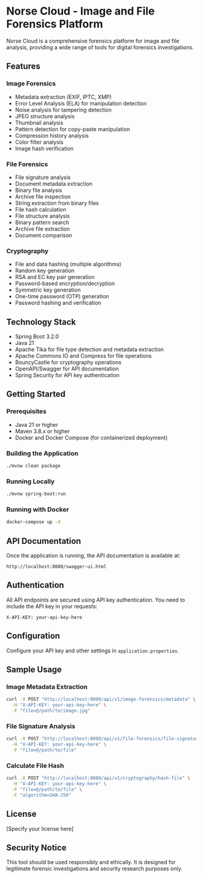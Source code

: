 # Norse Cloud - Image and File Forensics Platform

Norse Cloud is a comprehensive forensics platform for image and file analysis, providing a wide range of tools for digital forensics investigations.

## Features

### Image Forensics
- Metadata extraction (EXIF, IPTC, XMP)
- Error Level Analysis (ELA) for manipulation detection
- Noise analysis for tampering detection
- JPEG structure analysis
- Thumbnail analysis
- Pattern detection for copy-paste manipulation
- Compression history analysis
- Color filter analysis
- Image hash verification

### File Forensics
- File signature analysis
- Document metadata extraction
- Binary file analysis
- Archive file inspection
- String extraction from binary files
- File hash calculation
- File structure analysis
- Binary pattern search
- Archive file extraction
- Document comparison

### Cryptography
- File and data hashing (multiple algorithms)
- Random key generation
- RSA and EC key pair generation
- Password-based encryption/decryption
- Symmetric key generation
- One-time password (OTP) generation
- Password hashing and verification

## Technology Stack
- Spring Boot 3.2.0
- Java 21
- Apache Tika for file type detection and metadata extraction
- Apache Commons IO and Compress for file operations
- BouncyCastle for cryptography operations
- OpenAPI/Swagger for API documentation
- Spring Security for API key authentication

## Getting Started

### Prerequisites
- Java 21 or higher
- Maven 3.8.x or higher
- Docker and Docker Compose (for containerized deployment)

### Building the Application
```bash
./mvnw clean package
```

### Running Locally
```bash
./mvnw spring-boot:run
```

### Running with Docker
```bash
docker-compose up -d
```

## API Documentation
Once the application is running, the API documentation is available at:
```
http://localhost:8080/swagger-ui.html
```

## Authentication
All API endpoints are secured using API key authentication. You need to include the API key in your requests:
```
X-API-KEY: your-api-key-here
```

## Configuration
Configure your API key and other settings in `application.properties`.

## Sample Usage

### Image Metadata Extraction
```bash
curl -X POST "http://localhost:8080/api/v1/image-forensics/metadata" \
  -H "X-API-KEY: your-api-key-here" \
  -F "file=@/path/to/image.jpg"
```

### File Signature Analysis
```bash
curl -X POST "http://localhost:8080/api/v1/file-forensics/file-signature" \
  -H "X-API-KEY: your-api-key-here" \
  -F "file=@/path/to/file"
```

### Calculate File Hash
```bash
curl -X POST "http://localhost:8080/api/v1/cryptography/hash-file" \
  -H "X-API-KEY: your-api-key-here" \
  -F "file=@/path/to/file" \
  -F "algorithm=SHA-256"
```

## License
[Specify your license here]

## Security Notice
This tool should be used responsibly and ethically. It is designed for legitimate forensic investigations and security research purposes only.